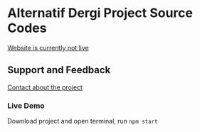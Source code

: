 # Alternatif Dergi Project Source Codes

[Website is currently not live](http://alternatifdergi.com)

## Support and Feedback

 [Contact about the project](mailto:alternatifdergi@hotmail.com?subject=[GitHub%20Alternatif%20Dergi])

### Live Demo

Download project and open terminal, run `npm start`

